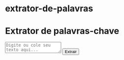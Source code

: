 # extrator-de-palavras
<!DOCTYPE html>
<html lang="pt-BT">

<head>
    <meta charset="UTF-8">
    <meta name="viewport" content="width=device-width, initial-scale=1.0">
    <title>Extrator de Palavras-Chave</title>
    <link rel="stylesheet" href="style.css">
</head>

<body>
    <div class="container">
        <h1>Extrator de palavras-chave</h1>
        <textarea id="entrada-de-texto" placeholder="Digite ou cole seu texto aqui..."></textarea>
        <button id="botao-palavrachave">Extrair</button>
        <div id="resultado-palavrachave"></div>
    </div>
    <script type="module" src="script.js"></script>
</body>

</html>

